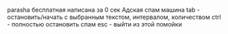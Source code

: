 parasha бесплатная написана за 0 сек
Адская спам машина
tab - остановить/начать с выбранным текстом, интервалом, количеством
ctrl - полностью остановить спам
esc - выйти из этой помойки
